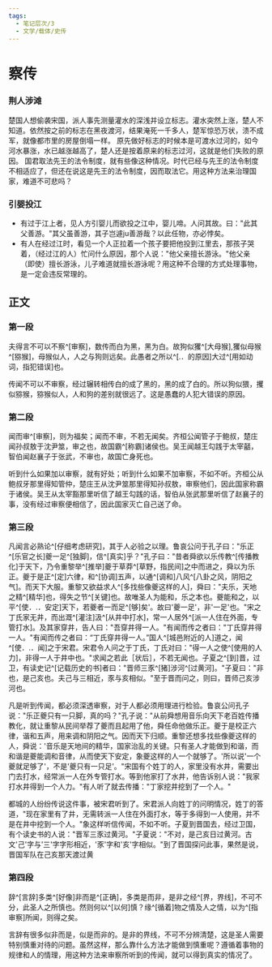 ```yaml
---
tags:
  - 笔记层次/3
  - 文学/载体/史传
---
```


# 察传

### 荆人涉滩

楚国人想偷袭宋国，派人事先测量灌水的深浅并设立标志。灌水突然上涨，楚人不知道。依然按之前的标志在黑夜渡河，结果淹死一千多人，楚军惊恐万状，溃不成军，就像都市里的房屋倒塌一样。
原先做好标志的时候本是可渡水过河的，如今河水暴涨，水已越涨越高了，楚人还是按着原来的标志过河，这就是他们失败的原因。
国君取法先王的法令制度，就有些像这种情况。时代已经与先王的法令制度不相适应了，但还在说这是先王的法令制度，因而取法它。用这种方法来治理国家，难道不可悲吗？

### 引婴投江

- 有过于江上者，见人方引婴儿而欲投之江中，婴儿啼。人问其故。曰："此其父善游。"其父虽善游，其子岂遽ju善游哉？以此任物，亦必悖矣。
- 有人在经过江时，看见一个人正拉着一个孩子要把他投到江里去，那孩子哭着，（经过江的人）忙问什么原因，那个人说："他父亲擅长游泳。"他父亲（即使）擅长游泳，儿子难道就擅长游泳呢？用这种不合理的方式处理事物，是一定会违反常理的。

## 正文

### 第一段

夫得言不可以不察^[审察]，数传而白为黑，黑为白。故狗似玃^[大母猴],玃似母猴^[猕猴]，母猴似人，人之与狗则远矣。此愚者之所以^[.．的原因]大过^[用如动词，指犯错误]也。

传闻不可以不审察，经过辗转相传白的成了黑的，黑的成了白的。所以狗似猥，攫似猕猴，猕猴似人，人和狗的差别就很远了。这是愚蠢的人犯大错误的原因。

### 第二段

闻而审^[审察]，则为福矣；闻而不审，不若无闻矣。齐桓公闻管子于鲍叔，楚庄闻孙叔敖于沈尹筮，审之也，故国霸^[称霸]诸侯也。吴王闻越王勾践于太宰嚭，智伯闻赵襄子于张武，不审也，故国亡身死也。

听到什么如果加以审察，就有好处；听到什么如果不加审察，不如不听。齐桓公从鲍叔牙那里得知管仲，楚庄王从沈尹筮那里得知孙叔敖，审察他们，因此国家称霸于诸侯。吴王从太宰豁那里听信了越王勾践的话，智伯从张武那里听信了赵襄子的事，没有经过审察便相信了，因此国家灭亡自己送了命。
### 第三段

凡闻言必熟论^[仔细考虑研究]，其于人必验之以理。鲁哀公问于孔子曰："乐正^[乐官之长]夔一足^[独脚]，信^[真实]乎？"孔子曰："昔者舜欲以乐传教^[传播教化]于天下，乃令重黎举^[推举]夔于草莽^[草野，指民间]之中而进之，舜以为乐正。夔于是正^[定]六律，和^[协调]五声，以通^[调和]八风^[八卦之风，阴阳之气]。而天下大服。重黎又欲益求人^[多找些像夔这样的人]，舜曰："夫乐，天地之精^[精华]也，得失之节^[关键]也。故唯圣人为能和，乐之本也。夔能和之，以平^[使．.．安定]天下，若夔者一而足^[够]矣'。故曰'夔一足'，非'一足'也。"宋之丁氏家无井，而出溉^[灌注]汲^[从井中打水]，常一人居外^[派一人住在外面，专管打水]。及其家穿井，告人曰："吾穿井得一人。"有闻而传之者曰："丁氏穿井得一人。"有闻而传之者曰：“丁氏穿井得一人。”国人^[城邑附近的人]道之，闻^[使．.．闻]之于宋君。宋君令人问之于丁氏，丁氏对曰："得一人之使^[使用的人力]，非得一人于井中也。"求闻之若此［状后］，不若无闻也。子夏之^[到]晋，过卫，有读史记^[记载历史的书]者曰："晋师三豕^[猪]涉河^[过黄河]。"子夏曰："非也，是己亥也。夫己与三相近，豕与亥相似。"至于晋而问之，则曰，晋师己亥涉河也。

凡是听到传闻，都必须深透审察，对于人都必须用理进行检验。鲁哀公问孔子说："乐正夔只有一只脚，真的吗？"孔子说："从前舜想用音乐向天下老百姓传播教化，就让重黎从民间举荐了夔而且起用了他，舜任命他做乐正。夔于是校正六律，谐和五声，用来调和阴阳之气。因而天下归顺。重黎还想多找些像夔这样的人，舜说：'音乐是天地间的精华，国家治乱的关键。只有圣人才能做到和谐，而和谐是夔能调和音律，从而使天下安定，象夔这样的人一个就够了。'所以说'一个夔就足够了'，不是'夔只有一只足'。"宋国有个姓丁的人，家里没有水井，需要出门去打水，经常派一人在外专管打水。等到他家打了水井，他告诉别人说："我家打水井得到一个人力。"有人听了就去传播："丁家挖井挖到了一个人。"

都城的人纷纷传说这件事，被宋君听到了。宋君派人向姓丁的问明情况，姓丁的答道，"现在家里有了井，无需转派一人住在外面打水，等于多得到一人使用，并不是在井中挖到一个人。"象这样听信传闻，不如不听。子夏到晋国去，经过卫国，有个读史书的人说："晋军三豕过黄河。"子夏说："不对，是己亥日过黄河。古文'己'字与'三'字字形相近，'豕'字和'亥'字相似。"到了晋国探问此事，果然是说，晋国军队在己亥那天渡过黄

### 第四段

辞^[言辞]多类^[好像]非而是^[正确]，多类是而非，是非之经^[界，界线]，不可不分，此圣人之所慎也。然则何以^[以何]慎？缘^[循着]物之情及人之情，以为^[指审察]所闻，则得之矣。

言辞有很多似非而是，似是而非的。是非的界线，不可不分辨清楚，这是圣人需要特别慎重对待的问题。虽然这样，那么靠什么方法才能做到慎重呢？遵循着事物的规律和人的情理，用这种方法来审察所听到的传闻，就可以得到真实的情况了。
